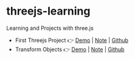 # threejs-learning

Learning and Projects with three.js

 - First Threejs Project 👉  [Demo](https://first-threejs-project.netlify.app/) | [Note](https://irisjustdoit.cc/blog/threejs/first-threejs-project) | [Github](https://github.com/iris1114/threejs/tree/main/first-threejs-project)
 - Transform Objects 👉  [Demo](https://transform-objects.netlify.app/) | [Note](https://irisjustdoit.cc/blog/threejs/transform) | [Github](https://github.com/iris1114/threejs/tree/main/transform-objects)

